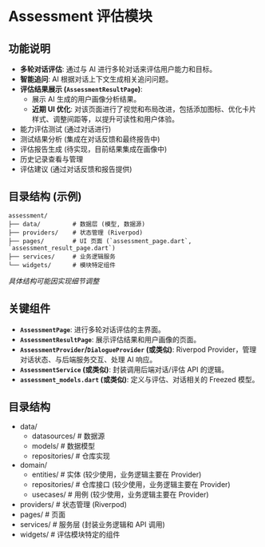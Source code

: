 # Assessment 评估模块

## 功能说明
- **多轮对话评估**: 通过与 AI 进行多轮对话来评估用户能力和目标。
- **智能追问**: AI 根据对话上下文生成相关追问问题。
- **评估结果展示 (`AssessmentResultPage`)**: 
    - 展示 AI 生成的用户画像分析结果。
    - **近期 UI 优化**: 对该页面进行了视觉和布局改进，包括添加图标、优化卡片样式、调整间距等，以提升可读性和用户体验。
- 能力评估测试 (通过对话进行)
- 测试结果分析 (集成在对话反馈和最终报告中)
- 评估报告生成 (待实现，目前结果集成在画像中)
- 历史记录查看与管理
- 评估建议 (通过对话反馈和报告提供)

## 目录结构 (示例)
```
assessment/
├── data/         # 数据层 (模型, 数据源)
├── providers/    # 状态管理 (Riverpod)
├── pages/        # UI 页面 (`assessment_page.dart`, `assessment_result_page.dart`)
├── services/     # 业务逻辑服务
└── widgets/      # 模块特定组件
```
*具体结构可能因实现细节调整*

## 关键组件
- **`AssessmentPage`**: 进行多轮对话评估的主界面。
- **`AssessmentResultPage`**: 展示评估结果和用户画像的页面。
- **`AssessmentProvider`/`DialogueProvider` (或类似)**: Riverpod Provider，管理对话状态、与后端服务交互、处理 AI 响应。
- **`AssessmentService` (或类似)**: 封装调用后端对话/评估 API 的逻辑。
- **`assessment_models.dart` (或类似)**: 定义与评估、对话相关的 Freezed 模型。

## 目录结构
- data/
  - datasources/  # 数据源
  - models/       # 数据模型
  - repositories/ # 仓库实现
- domain/
  - entities/     # 实体 (较少使用，业务逻辑主要在 Provider)
  - repositories/ # 仓库接口 (较少使用，业务逻辑主要在 Provider)
  - usecases/     # 用例 (较少使用，业务逻辑主要在 Provider)
- providers/      # 状态管理 (Riverpod)
- pages/        # 页面
- services/     # 服务层 (封装业务逻辑和 API 调用)
- widgets/      # 评估模块特定的组件 